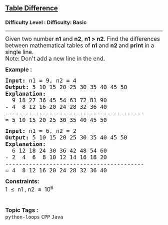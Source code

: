 <h2><a href="https://www.geeksforgeeks.org/problems/table-difference--155953/1&selectedLang=python3">Table Difference</a></h2><h3>Difficulty Level : Difficulty: Basic</h3><hr><div class="problems_problem_content__Xm_eO"><p><span style="font-size: 18px;">Given two number&nbsp;<strong>n1</strong>&nbsp;and&nbsp;<strong>n2</strong>,&nbsp;<strong>n1 &gt; n2</strong>. Find&nbsp;the differences between mathematical tables of&nbsp;<strong>n1&nbsp;</strong>and&nbsp;<strong>n2&nbsp;</strong>and&nbsp;<strong>print</strong> in a single line.<br>Note: Don't add a new line in the end.</span></p>
<p><span style="font-size: 18px;"><strong>Example :</strong></span></p>
<pre><span style="font-size: 18px;"><strong>Input: </strong>n1 = 9, n2 =<strong> </strong>4
<strong>Output: </strong>5 10 15 20 25 30 35 40 45 50&nbsp;
<strong>Explanation:<br>  </strong>9 18 27 36 45 54 63 72 81 90<br>- 4  8 12 16 20 24 28 32 36 40<br>-----------------------------------------<br>= 5 10 15 20 25 30 35 40 45 50</span></pre>
<pre><span style="font-size: 18px;"><strong>Input: </strong>n1 = 6, n2 = 2<br><strong>Output: </strong>5 10 15 20 25 30 35 40 45 50&nbsp;
<strong>Explanation:<br>  </strong>6 12 18 24 30 36 42 48 54 60<br>- 2  4  6  8 10 12 14 16 18 20<br>-----------------------------------------<br>= 4  8 12 16 20 24 28 32 36 40</span></pre>
<p><span style="font-size: 18px;"><strong>Constraints:</strong></span><br><span style="font-size: 18px;">1&nbsp; ≤&nbsp; n1 , n2&nbsp; ≤&nbsp; 10<sup>6</sup></span></p></div><br><p><span style=font-size:18px><strong>Topic Tags : </strong><br><code>python-loops</code>&nbsp;<code>CPP</code>&nbsp;<code>Java</code>&nbsp;